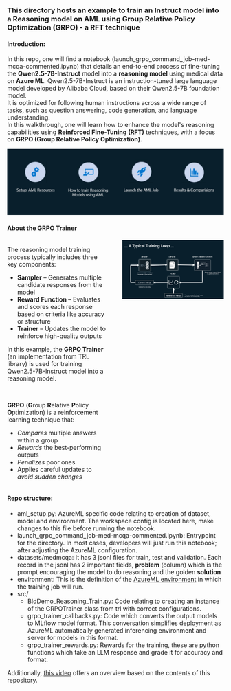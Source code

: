 ### This directory hosts an example to train an Instruct model into a Reasoning model on AML using Group Relative Policy Optimization (GRPO) - a RFT technique

#### Introduction:
In this repo, one will find a notebook (launch_grpo_command_job-med-mcqa-commented.ipynb) that details an end-to-end process of fine-tuning the **Qwen2.5-7B-Instruct** model into a **reasoning model** using medical data on **Azure ML**. Qwen2.5-7B-Instruct is an instruction-tuned large language model developed by Alibaba Cloud, based on their Qwen2.5-7B foundation model. \
It is optimized for following human instructions across a wide range of tasks, such as question answering, code generation, and language understanding. \
In this walkthrough, one will learn how to enhance the model's reasoning capabilities using **Reinforced Fine-Tuning (RFT)** techniques, with a focus on **GRPO (**G**roup **R**elative **P**olicy **O**ptimization)**.

<img src="images/agenda.png" alt="image.png" width="1000"/>

#### About the GRPO Trainer
<div style="display: flex; align-items: flex-start; gap: 32px;">
  <div style="flex: 1;">
    <p>The reasoning model training process typically includes three key components:</p>
    <ul>
      <li><strong>Sampler</strong> – Generates multiple candidate responses from the model</li>
      <li><strong>Reward Function</strong> – Evaluates and scores each response based on criteria like accuracy or structure</li>
      <li><strong>Trainer</strong> – Updates the model to reinforce high-quality outputs</li>
    </ul>
    <p>
      In this example, the <strong>GRPO Trainer</strong> (an implementation from TRL library) is used for training Qwen2.5-7B-Instruct model into a reasoning model.
    </p>
    <br>
    <p>
      <strong>GRPO</strong> (<strong>G</strong>roup <strong>R</strong>elative <strong>P</strong>olicy <strong>O</strong>ptimization) is a reinforcement learning technique that:
    </p>
    <ul>
      <li><em>Compares</em> multiple answers within a group</li>
      <li><em>Rewards</em> the best-performing outputs</li>
      <li><em>Penalizes</em> poor ones</li>
      <li>Applies careful updates to <em>avoid sudden changes</em></li>
    </ul>
  </div>
  <div style="flex: 1; display: flex; justify-content: center;">
    <img src="images/training_loop.png" alt="Training Loop" style="max-width:100%; width: 600px;"/>
  </div>
</div> 


#### Repo structure:
- aml_setup.py: AzureML specific code relating to creation of dataset, model and environment. The workspace config is located here, make changes to this file before running the notebook.
- launch_grpo_command_job-med-mcqa-commented.ipynb: Entrypoint for the directory. In most cases, developers will just run this notebook; after adjusting the AzureML configuration.
- datasets/medmcqa: It has 3 jsonl files for train, test and validation. Each record in the jsonl has 2 important fields, **problem** (column) which is the prompt encouraging the model to do reasoning and the golden **solution**
- environment: This is the definition of the [AzureML environment](https://learn.microsoft.com/en-us/azure/machine-learning/concept-environments?view=azureml-api-2) in which the training job will run.
- src/
    - BldDemo_Reasoning_Train.py: Code relating to creating an instance of the GRPOTrainer class from trl with correct configurations.
    - grpo_trainer_callbacks.py: Code which converts the output models to MLflow model format. This conversation simplifies deployment as AzureML automatically generated inferencing environment and server for models in this format.
    - grpo_trainer_rewards.py: Rewards for the training, these are python functions which take an LLM response and grade it for accuracy and format.

Additionally, [this video](https://youtu.be/YOm_IQt3YWw?si=5nZzyy-PZyP9XFSU&t=1344) offers an overview based on the contents of this repository.
